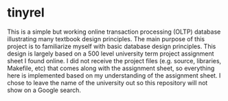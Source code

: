 tinyrel
=======

This is a simple but working online transaction processing (OLTP) database illustrating many textbook design principles. The main purpose of this project is to familiarize myself with basic database design principles. This design is largely based on a 500 level university term project assignment sheet I found online. I did not receive the project files (e.g. source, libraries, Makefile, etc) that comes along with the assignment sheet, so everything here is implemented based on my understanding of the assignment sheet. I chose to leave the name of the university out so this repository will not show on a Google search.